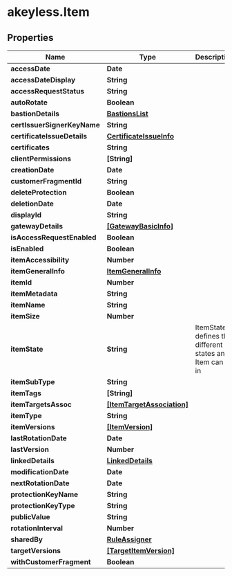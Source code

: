 # akeyless.Item

## Properties

Name | Type | Description | Notes
------------ | ------------- | ------------- | -------------
**accessDate** | **Date** |  | [optional] 
**accessDateDisplay** | **String** |  | [optional] 
**accessRequestStatus** | **String** |  | [optional] 
**autoRotate** | **Boolean** |  | [optional] 
**bastionDetails** | [**BastionsList**](BastionsList.md) |  | [optional] 
**certIssuerSignerKeyName** | **String** |  | [optional] 
**certificateIssueDetails** | [**CertificateIssueInfo**](CertificateIssueInfo.md) |  | [optional] 
**certificates** | **String** |  | [optional] 
**clientPermissions** | **[String]** |  | [optional] 
**creationDate** | **Date** |  | [optional] 
**customerFragmentId** | **String** |  | [optional] 
**deleteProtection** | **Boolean** |  | [optional] 
**deletionDate** | **Date** |  | [optional] 
**displayId** | **String** |  | [optional] 
**gatewayDetails** | [**[GatewayBasicInfo]**](GatewayBasicInfo.md) |  | [optional] 
**isAccessRequestEnabled** | **Boolean** |  | [optional] 
**isEnabled** | **Boolean** |  | [optional] 
**itemAccessibility** | **Number** |  | [optional] 
**itemGeneralInfo** | [**ItemGeneralInfo**](ItemGeneralInfo.md) |  | [optional] 
**itemId** | **Number** |  | [optional] 
**itemMetadata** | **String** |  | [optional] 
**itemName** | **String** |  | [optional] 
**itemSize** | **Number** |  | [optional] 
**itemState** | **String** | ItemState defines the different states an Item can be in | [optional] 
**itemSubType** | **String** |  | [optional] 
**itemTags** | **[String]** |  | [optional] 
**itemTargetsAssoc** | [**[ItemTargetAssociation]**](ItemTargetAssociation.md) |  | [optional] 
**itemType** | **String** |  | [optional] 
**itemVersions** | [**[ItemVersion]**](ItemVersion.md) |  | [optional] 
**lastRotationDate** | **Date** |  | [optional] 
**lastVersion** | **Number** |  | [optional] 
**linkedDetails** | [**LinkedDetails**](LinkedDetails.md) |  | [optional] 
**modificationDate** | **Date** |  | [optional] 
**nextRotationDate** | **Date** |  | [optional] 
**protectionKeyName** | **String** |  | [optional] 
**protectionKeyType** | **String** |  | [optional] 
**publicValue** | **String** |  | [optional] 
**rotationInterval** | **Number** |  | [optional] 
**sharedBy** | [**RuleAssigner**](RuleAssigner.md) |  | [optional] 
**targetVersions** | [**[TargetItemVersion]**](TargetItemVersion.md) |  | [optional] 
**withCustomerFragment** | **Boolean** |  | [optional] 


